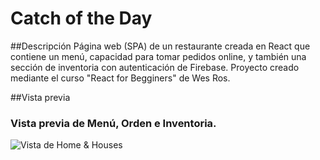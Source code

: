 # Catch of the Day

##Descripción
Página web (SPA) de un restaurante creada en React que contiene un menú, capacidad para tomar pedidos online, y también una sección de inventoria con 
autenticación de Firebase. Proyecto creado mediante el curso "React for Begginers" de Wes Ros. 

##Vista previa 
### Vista previa de Menú, Orden e Inventoria. 
![Vista de Home & Houses](./preview.png)
